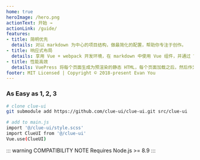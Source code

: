 ```yaml
---
home: true
heroImage: /hero.png
actionText: 开始 →
actionLink: /guide/
features:
- title: 简明优先
  details: 对以 markdown 为中心的项目结构，做最简化的配置，帮助你专注于创作。
- title: 响应式布局
  details: 享用 Vue + webpack 开发环境，在 markdown 中使用 Vue 组件，并通过 Vue 开发自定义主题。
- title: 性能高效
  details: VuePress 将每个页面生成为预渲染的静态 HTML，每个页面加载之后，然后作为单页面应用程序(SPA)运行。
footer: MIT Licensed | Copyright © 2018-present Evan You
---
```


### As Easy as 1, 2, 3

``` bash
# clone clue-ui
git submodule add https://github.com/clue-ui/clue-ui.git src/clue-ui

# add to main.js
import '@/clue-ui/style.scss'
import ClueUI from '@/clue-ui'
Vue.use(ClueUI)
```

::: warning COMPATIBILITY NOTE
Requires Node.js >= 8.9
:::

<style type="text/css">
.hero img {
  width: 100px;
}
</style>
